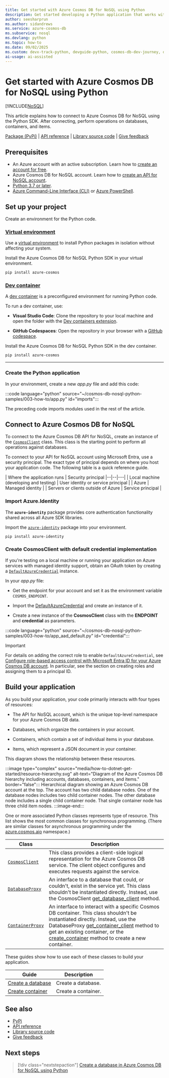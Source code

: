 ```yaml
---
title: Get started with Azure Cosmos DB for NoSQL using Python
description: Get started developing a Python application that works with Azure Cosmos DB for NoSQL. This article helps you learn how to set up a project and configure access to an Azure Cosmos DB for NoSQL endpoint.
author: seesharprun
ms.author: sidandrews
ms.service: azure-cosmos-db
ms.subservice: nosql
ms.devlang: python
ms.topic: how-to
ms.date: 09/02/2025
ms.custom: devx-track-python, devguide-python, cosmos-db-dev-journey, devx-track-azurepowershell, devx-track-azurecli
ai-usage: ai-assisted
---
```


# Get started with Azure Cosmos DB for NoSQL using Python

[!INCLUDE[NoSQL](../includes/appliesto-nosql.md)]

This article explains how to connect to Azure Cosmos DB for NoSQL using the Python SDK. After connecting, perform operations on databases, containers, and items.

[Package (PyPi)](https://pypi.org/project/azure-cosmos/) | [API reference](/python/api/azure-cosmos/azure.cosmos) | [Library source code](https://github.com/Azure/azure-sdk-for-python/tree/main/sdk/cosmos/azure-cosmos) | [Give feedback](https://github.com/Azure/azure-sdk-for-python/issues)

## Prerequisites

- An Azure account with an active subscription. Learn how to [create an account for free](https://azure.microsoft.com/free).
- Azure Cosmos DB for NoSQL account. Learn how to [create an API for NoSQL account](how-to-create-account.md).
- [Python 3.7 or later](https://www.python.org/downloads/).
- [Azure Command-Line Interface (CLI)](/cli/azure/) or [Azure PowerShell](/powershell/azure/).

## Set up your project

Create an environment for the Python code.

### [Virtual environment](#tab/env-virtual)

Use a [virtual environment](/azure/developer/python/configure-local-development-environment#configure-python-virtual-environment) to install Python packages in isolation without affecting your system.

Install the Azure Cosmos DB for NoSQL Python SDK in your virtual environment.

```bash
pip install azure-cosmos
```

### [Dev container](#tab/env-container)

A [dev container](https://containers.dev/) is a preconfigured environment for running Python code.

To run a dev container, use:

- **Visual Studio Code**: Clone the repository to your local machine and open the folder with the [Dev containers extension](https://marketplace.visualstudio.com/items?itemName=ms-vscode-remote.remote-containers).

- **GitHub Codespaces**: Open the repository in your browser with a [GitHub codespace](https://docs.github.com/en/codespaces/overview).

Install the Azure Cosmos DB for NoSQL Python SDK in the dev container.

```bash
pip install azure-cosmos
```

---

### Create the Python application

In your environment, create a new *app.py* file and add this code:

:::code language="python" source="~/cosmos-db-nosql-python-samples/003-how-to/app.py" id="imports":::

The preceding code imports modules used in the rest of the article.

## Connect to Azure Cosmos DB for NoSQL

To connect to the Azure Cosmos DB API for NoSQL, create an instance of the [`CosmosClient`](/python/api/azure-cosmos/azure.cosmos.cosmosclient) class. This class is the starting point to perform all operations against databases.

To connect to your API for NoSQL account using Microsoft Entra, use a security principal. The exact type of principal depends on where you host your application code. The following table is a quick reference guide.

| Where the application runs | Security principal
|--|--|---|
| Local machine (developing and testing) | User identity or service principal |
| Azure | Managed identity |
| Servers or clients outside of Azure | Service principal |

### Import Azure.Identity

The **`azure-identity`** package provides core authentication functionality shared across all Azure SDK libraries.

Import the [`azure-identity`](https://pypi.org/project/azure-identity/) package into your environment.

```bash
pip install azure-identity
```

### Create CosmosClient with default credential implementation

If you're testing on a local machine or running your application on Azure services with managed identity support, obtain an OAuth token by creating a [``DefaultAzureCredential``](/python/api/azure-identity/azure.identity.defaultazurecredential) instance.

In your *app.py* file:

- Get the endpoint for your account and set it as the environment variable `COSMOS_ENDPOINT`.

- Import the [DefaultAzureCredential](/python/api/azure-identity/azure.identity.defaultazurecredential) and create an instance of it.

- Create a new instance of the **CosmosClient** class with the **ENDPOINT** and **credential** as parameters.

:::code language="python" source="~/cosmos-db-nosql-python-samples/003-how-to/app_aad_default.py" id="credential":::

> [!IMPORTANT]
> For details on adding the correct role to enable `DefaultAzureCredential`, see [Configure role-based access control with Microsoft Entra ID for your Azure Cosmos DB account](security/how-to-grant-data-plane-role-based-access.md). In particular, see the section on creating roles and assigning them to a principal ID.

## Build your application

As you build your application, your code primarily interacts with four types of resources:

- The API for NoSQL account, which is the unique top-level namespace for your Azure Cosmos DB data.

- Databases, which organize the containers in your account.

- Containers, which contain a set of individual items in your database.

- Items, which represent a JSON document in your container.

This diagram shows the relationship between these resources.

:::image type="complex" source="media/how-to-dotnet-get-started/resource-hierarchy.svg" alt-text="Diagram of the Azure Cosmos DB hierarchy including accounts, databases, containers, and items." border="false":::
    Hierarchical diagram showing an Azure Cosmos DB account at the top. The account has two child database nodes. One of the database nodes includes two child container nodes. The other database node includes a single child container node. That single container node has three child item nodes.
:::image-end:::

One or more associated Python classes represents type of resource. This list shows the most common classes for synchronous programming. (There are similar classes for asynchronous programming under the [azure.cosmos.aio](/python/api/azure-cosmos/azure.cosmos.aio) namespace.)

| Class | Description |
|---|---|
| [``CosmosClient``](/python/api/azure-cosmos/azure.cosmos.cosmosclient) | This class provides a client-side logical representation for the Azure Cosmos DB service. The client object configures and executes requests against the service. |
| [``DatabaseProxy``](/python/api/azure-cosmos/azure.cosmos.databaseproxy) | An interface to a database that could, or couldn't, exist in the service yet. This class shouldn't be instantiated directly. Instead, use the CosmosClient [get_database_client](/python/api/azure-cosmos/azure.cosmos.cosmosclient#azure-cosmos-cosmosclient-get-database-client) method. |
| [``ContainerProxy``](/python/api/azure-cosmos/azure.cosmos.containerproxy) | An interface to interact with a specific Cosmos DB container. This class shouldn't be instantiated directly. Instead, use the DatabaseProxy [get_container_client](/python/api/azure-cosmos/azure.cosmos.database.databaseproxy#azure-cosmos-database-databaseproxy-get-container-client) method to get an existing container, or the [create_container](/python/api/azure-cosmos/azure.cosmos.database.databaseproxy#azure-cosmos-database-databaseproxy-create-container) method to create a new container. |

These guides show how to use each of these classes to build your application.

| Guide | Description |
|--|---|
| [Create a database](how-to-python-create-database.md) | Create a database. |
| [Create container](how-to-python-create-container.md) | Create a container. |

## See also

- [PyPi](https://pypi.org/project/azure-cosmos/)
- [API reference](/python/api/azure-cosmos/azure.cosmos)
- [Library source code](https://github.com/Azure/azure-sdk-for-python/tree/main/sdk/cosmos/azure-cosmos)
- [Give feedback](https://github.com/Azure/azure-sdk-for-python/issues)

## Next steps

> [!div class="nextstepaction"]
> [Create a database in Azure Cosmos DB for NoSQL using Python](how-to-python-create-database.md)
